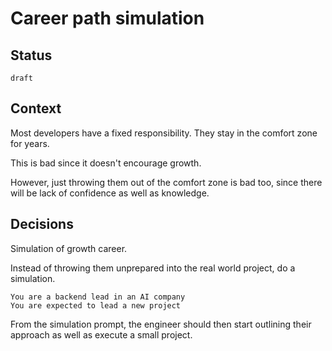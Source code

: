 # Career path simulation

## Status

`draft`


## Context

Most developers have a fixed responsibility. They stay in the comfort zone for years.

This is bad since it doesn't encourage growth.

However, just throwing them out of the comfort zone is bad too, since there will be lack of confidence as well as knowledge. 

## Decisions

Simulation of growth career.

Instead of throwing them unprepared into the real world project, do a simulation.

```
You are a backend lead in an AI company
You are expected to lead a new project
```

From the simulation prompt, the engineer should then start outlining their approach as well as execute a small project.
